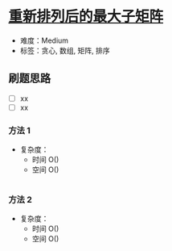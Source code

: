 # [重新排列后的最大子矩阵](https://leetcode-cn.com/problems/largest-submatrix-with-rearrangements/)

- 难度：Medium
- 标签：贪心, 数组, 矩阵, 排序

## 刷题思路

- [ ] xx
- [ ] xx

### 方法 1

- 复杂度：
    - 时间 O()
    - 空间 O()

``` js

```

### 方法 2

- 复杂度：
    - 时间 O()
    - 空间 O()

``` js

```
